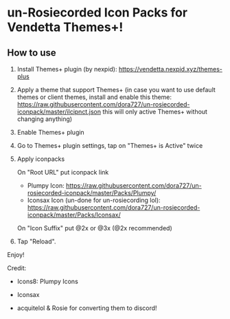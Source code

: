 # un-Rosiecorded Icon Packs for Vendetta Themes+!

## How to use

1. Install Themes+ plugin (by nexpid): https://vendetta.nexpid.xyz/themes-plus
2. Apply a theme that support Themes+
   (in case you want to use default themes or client themes, install and enable this theme: https://raw.githubusercontent.com/dora727/un-rosiecorded-iconpack/master/ilcipnct.json
   this will only active Themes+ without changing anything)
3. Enable Themes+ plugin
4. Go to Themes+ plugin settings, tap on "Themes+ is Active" twice
5. Apply iconpacks

    On "Root URL" put iconpack link
     - Plumpy Icon: https://raw.githubusercontent.com/dora727/un-rosiecorded-iconpack/master/Packs/Plumpy/
     - Iconsax Icon (un-done for un-rosiecording lol): https://raw.githubusercontent.com/dora727/un-rosiecorded-iconpack/master/Packs/Iconsax/

    On "Icon Suffix" put @2x or @3x (@2x recommended)
7. Tap "Reload".

Enjoy!




Credit:

- Icons8: Plumpy Icons

- Iconsax

- acquitelol & Rosie for converting them to discord!
